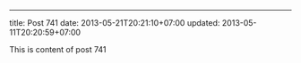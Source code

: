 ---
title: Post 741
date: 2013-05-21T20:21:10+07:00
updated: 2013-05-11T20:20:59+07:00

This is content of post 741